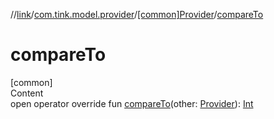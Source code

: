 //[link](../../index.md)/[com.tink.model.provider](../index.md)/[[common]Provider](index.md)/[compareTo](compare-to.md)



# compareTo  
[common]  
Content  
open operator override fun [compareTo](compare-to.md)(other: [Provider](index.md)): [Int](https://kotlinlang.org/api/latest/jvm/stdlib/kotlin/-int/index.html)  



